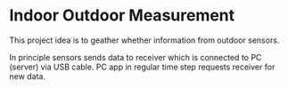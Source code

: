 # Indoor Outdoor Measurement
This project idea is to geather whether information from outdoor sensors.

In principle sensors sends data to receiver which is connected to PC (server) via USB cable. PC app in regular time step requests receiver for new data.